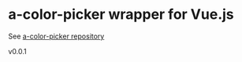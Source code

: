 a-color-picker wrapper for Vue.js
===

See [a-color-picker repository](https://github.com/narsenico/a-color-picker)

v0.0.1